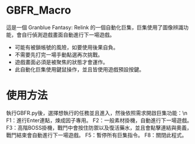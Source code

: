 # GBFR_Macro
這是一個 Granblue Fantasy: Relink 的一個自動化巨集，巨集使用了圖像辨識功能，會自行偵測遊戲畫面自動進行下一場遊戲。

* 可能有被鎖帳號的風險，如要使用後果自負。
* 不需要先打完一場手動點選再次挑戰。
* 遊戲畫面必須是被聚焦的狀態才會運作。
* 此自動化巨集使用鍵鼠操作，並且皆使用遊戲預設按鍵。

# 使用方法
執行GBFR.py後，選擇想執行的任務並且進入，然後依照需求開啟巨集功能：\n
F1：進行Enter連點，煉成因子專用。
F2：一般素材掛機，自動進行下一場遊戲。
F3：高階BOSS掛機，戰鬥中會按住防禦以及復活藥水，並且會點擊連結與奧義，戰鬥結束會自動進行下一場遊戲。
F5：暫停所有巨集指令。
F8：關閉此程式。

